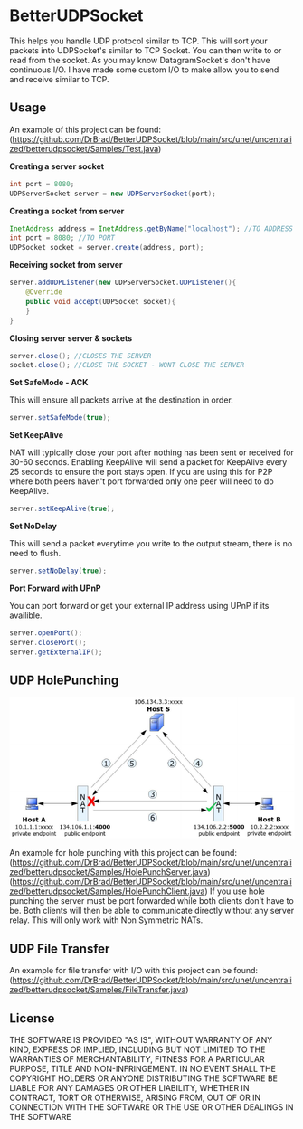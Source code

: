 BetterUDPSocket
========


This helps you handle UDP protocol similar to TCP. This will sort your packets into UDPSocket's similar to TCP Socket. You can then write to or read from the socket.
As you may know DatagramSocket's don't have continuous I/O. I have made some custom I/O to make allow you to send and receive similar to TCP.

Usage
-----
An example of this project can be found: (https://github.com/DrBrad/BetterUDPSocket/blob/main/src/unet/uncentralized/betterudpsocket/Samples/Test.java)

**Creating a server socket**
```Java
int port = 8080;
UDPServerSocket server = new UDPServerSocket(port);
```

**Creating a socket from server**
```Java
InetAddress address = InetAddress.getByName("localhost"); //TO ADDRESS
int port = 8080; //TO PORT
UDPSocket socket = server.create(address, port);
```

**Receiving socket from server**
```Java
server.addUDPListener(new UDPServerSocket.UDPListener(){
    @Override
    public void accept(UDPSocket socket){
    }
}
```

**Closing server server & sockets**
```Java
server.close(); //CLOSES THE SERVER
socket.close(); //CLOSE THE SOCKET - WONT CLOSE THE SERVER
```

**Set SafeMode - ACK**

This will ensure all packets arrive at the destination in order.
```Java
server.setSafeMode(true);
```

**Set KeepAlive**

NAT will typically close your port after nothing has been sent or received for 30-60 seconds. Enabling KeepAlive will send a packet for KeepAlive every 25 seconds to ensure the port stays open. If you are using this for P2P where both peers haven't port forwarded only one peer will need to do KeepAlive.
```Java
server.setKeepAlive(true);
```

**Set NoDelay**

This will send a packet everytime you write to the output stream, there is no need to flush.
```Java
server.setNoDelay(true);
```

**Port Forward with UPnP**

You can port forward or get your external IP address using UPnP if its availible.
```Java
server.openPort();
server.closePort();
server.getExternalIP();
```

UDP HolePunching
-----
![UDP Hole-Punch Image](https://raw.githubusercontent.com/DrBrad/BetterUDPSocket/main/hole_punch.png)

An example for hole punching with this project can be found:
(https://github.com/DrBrad/BetterUDPSocket/blob/main/src/unet/uncentralized/betterudpsocket/Samples/HolePunchServer.java)
(https://github.com/DrBrad/BetterUDPSocket/blob/main/src/unet/uncentralized/betterudpsocket/Samples/HolePunchClient.java)
If you use hole punching the server must be port forwarded while both clients don't have to be. Both clients will then be able to communicate directly without any server relay. This will only work with Non Symmetric NATs.

UDP File Transfer
-----
An example for file transfer with I/O with this project can be found:
(https://github.com/DrBrad/BetterUDPSocket/blob/main/src/unet/uncentralized/betterudpsocket/Samples/FileTransfer.java)


License
-----------
THE SOFTWARE IS PROVIDED "AS IS", WITHOUT WARRANTY OF ANY KIND, EXPRESS OR IMPLIED, INCLUDING BUT NOT LIMITED TO THE WARRANTIES OF MERCHANTABILITY, FITNESS FOR A PARTICULAR PURPOSE, TITLE AND NON-INFRINGEMENT. IN NO EVENT SHALL THE COPYRIGHT HOLDERS OR ANYONE DISTRIBUTING THE SOFTWARE BE LIABLE FOR ANY DAMAGES OR OTHER LIABILITY, WHETHER IN CONTRACT, TORT OR OTHERWISE, ARISING FROM, OUT OF OR IN CONNECTION WITH THE SOFTWARE OR THE USE OR OTHER DEALINGS IN THE SOFTWARE
